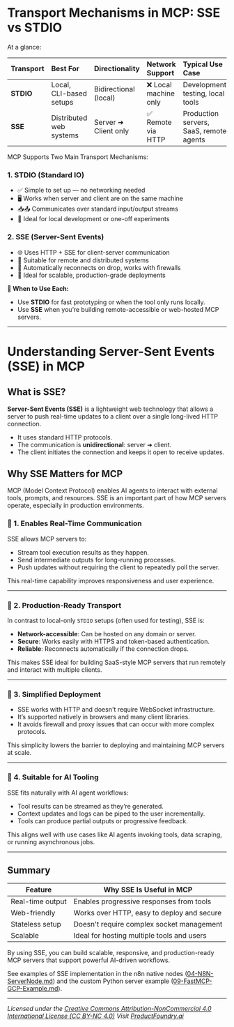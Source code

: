 # Transport Mechanisms in MCP: SSE vs STDIO

At a glance:

| Transport | Best For                | Directionality        | Network Support        | Typical Use Case                               |
| :-------- | :---------------------- | :-------------------- | :--------------------- | :--------------------------------------------- |
| **STDIO** | Local, CLI-based setups | Bidirectional (local) | ❌ Local machine only | Development, testing, local tools              |
| **SSE**   | Distributed web systems | Server ➜ Client only | ✅ Remote via HTTP    | Production servers, SaaS, remote agents        |

MCP Supports Two Main Transport Mechanisms:

### 1. STDIO (Standard IO)
- ✅ Simple to set up — no networking needed
- 🖥️ Works when server and client are on the same machine
- 📥📤 Communicates over standard input/output streams
- 🧪 Ideal for local development or one-off experiments

### 2. SSE (Server-Sent Events)
- 🌐 Uses HTTP + SSE for client-server communication
- 📡 Suitable for remote and distributed systems
- 🔄 Automatically reconnects on drop, works with firewalls
- 🚀 Ideal for scalable, production-grade deployments

**🚦 When to Use Each:**
- Use **STDIO** for fast prototyping or when the tool only runs locally.
- Use **SSE** when you’re building remote-accessible or web-hosted MCP servers.

---

# Understanding Server-Sent Events (SSE) in MCP

## What is SSE?

**Server-Sent Events (SSE)** is a lightweight web technology that allows a server to push real-time updates to a client over a single long-lived HTTP connection.

- It uses standard HTTP protocols.
- The communication is **unidirectional**: server ➜ client.
- The client initiates the connection and keeps it open to receive updates.

## Why SSE Matters for MCP

MCP (Model Context Protocol) enables AI agents to interact with external tools, prompts, and resources. SSE is an important part of how MCP servers operate, especially in production environments.

### 🔹 1. Enables Real-Time Communication

SSE allows MCP servers to:
- Stream tool execution results as they happen.
- Send intermediate outputs for long-running processes.
- Push updates without requiring the client to repeatedly poll the server.

This real-time capability improves responsiveness and user experience.

---

### 🔹 2. Production-Ready Transport

In contrast to local-only `STDIO` setups (often used for testing), SSE is:
- **Network-accessible**: Can be hosted on any domain or server.
- **Secure**: Works easily with HTTPS and token-based authentication.
- **Reliable**: Reconnects automatically if the connection drops.

This makes SSE ideal for building SaaS-style MCP servers that run remotely and interact with multiple clients.

---

### 🔹 3. Simplified Deployment

- SSE works with HTTP and doesn't require WebSocket infrastructure.
- It’s supported natively in browsers and many client libraries.
- It avoids firewall and proxy issues that can occur with more complex protocols.

This simplicity lowers the barrier to deploying and maintaining MCP servers at scale.

---

### 🔹 4. Suitable for AI Tooling

SSE fits naturally with AI agent workflows:
- Tool results can be streamed as they’re generated.
- Context updates and logs can be piped to the user incrementally.
- Tools can produce partial outputs or progressive feedback.

This aligns well with use cases like AI agents invoking tools, data scraping, or running asynchronous jobs.

---

## Summary

| Feature           | Why SSE Is Useful in MCP                         |
|------------------|--------------------------------------------------|
| Real-time output | Enables progressive responses from tools         |
| Web-friendly     | Works over HTTP, easy to deploy and secure       |
| Stateless setup  | Doesn't require complex socket management        |
| Scalable         | Ideal for hosting multiple tools and users       |

By using SSE, you can build scalable, responsive, and production-ready MCP servers that support powerful AI-driven workflows.

See examples of SSE implementation in the n8n native nodes ([04-N8N-ServerNode.md](./04-N8N-ServerNode.md)) and the custom Python server example ([09-FastMCP-GCP-Example.md](./09-FastMCP-GCP-Example.md)).

---
*Licensed under the [Creative Commons Attribution-NonCommercial 4.0 International License (CC BY-NC 4.0)](https://creativecommons.org/licenses/by-nc/4.0/)*
*Visit [ProductFoundry.ai](https://productfoundry.ai)*
